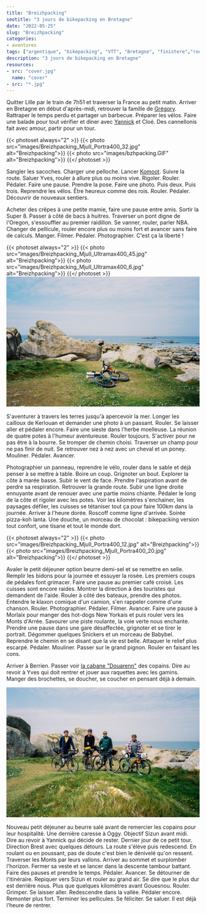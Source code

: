 ```yaml
---
title: "Breizhpacking"
seotitle: "3 jours de bikepacking en Bretagne"
date: "2022-05-25"
slug: "Breizhpacking"
categories:
- aventures
tags: ["argentique", "bikepacking", "VTT", "Bretagne", "finistere","rockhopper"]
description: "3 jours de bikepacking en Bretagne"
resources:
- src: "cover.jpg"
  name: "cover"
- src: "*.jpg"
---
```


Quitter Lille par le train de 7h51 et traverser la France au petit matin.
Arriver en Bretagne en début d'après-midi, retrouver la famille de [Grégory](https://gregorymignard.com). Rattraper le temps perdu et partager un barbecue.
Préparer les vélos. Faire une balade pour tout vérifier et diner avec [Yannick](https://yannickschutz.com/) et Cloé. Des cannellonis fait avec amour, partir pour un tour.

{{< photoset always="2" >}} {{< photo src="images/Breizhpacking_MjuII_Portra400_32.jpg" alt="Breizhpacking">}} {{< photo src="images/bzhpacking.GIF" alt="Breizhpacking">}} {{</ photoset >}}

Sangler les sacoches. Charger une pelloche. Lancer [Komoot](https://www.komoot.fr/user/739261110267). Suivre la route.
Saluer Yves, rouler à allure plus ou moins vive.
Rigoler. Rouler. Pédaler.
Faire une pause. Prendre la pose. Faire une photo. Puis deux. Puis trois.
Reprendre les vélos. Être heureux comme des rois.
Rouler. Pédaler. Découvrir de nouveaux sentiers.

Acheter des crêpes à une petite mamie, faire une pause entre amis.
Sortir la Super 8. Passer à côté de bacs à huitres.
Traverser un pont digne de l'Oregon, s'essouffler au premier raidillon.
Se vanner, rouler, parler NBA. Changer de pellicule, rouler encore plus ou moins fort et avancer sans faire de calculs.
Manger. Filmer. Pédaler. Photographier. C'est ça la liberté !

{{< photoset always="2" >}} {{< photo src="images/Breizhpacking_MjuII_Ultramax400_45.jpg" alt="Breizhpacking">}} {{< photo src="images/Breizhpacking_MjuII_Ultramax400_6.jpg" alt="Breizhpacking">}} {{</ photoset >}}
![Breizhpacking](images/Breizhpacking_MjuII_Ultramax400_33.jpg)

S'aventurer à travers les terres jusqu'à apercevoir la mer.
Longer les cailloux de Kerlouan et demander une photo à un passant.
Rouler. Se laisser aller et pédaler encore.
Faire une sieste dans l'herbe moelleuse. La réunion de quatre potes à l'humeur aventureuse.
Rouler toujours. S'activer pour ne pas être à la bourre.
Se tromper de chemin choisi. Traverser un champ pour ne pas finir de nuit.
Se retrouver nez à nez avec un cheval et un poney.
Mouliner. Pédaler. Avancer.

Photographier un panneau, reprendre le vélo, rouler dans le sable et déjà penser à se mettre à table.
Boire un coup. Grignoter un bout. Explorer la côte à marée basse. Subir le vent de face.
Prendre l'aspiration avant de perdre sa respiration.
Retrouver la grande route. Subir une ligne droite ennuyante avant de renouer avec une partie moins chiante.
Pédaler le long de la côte et rigoler avec les potes.
Voir les kilomètres s'enchainer, les paysages défiler, les cuisses se tétaniser tout ça pour faire 100km dans la journée.
Arriver à l'heure dorée. Roscoff comme ligne d'arrivée.
Soirée pizza-koh lanta. Une douche, un morceau de chocolat : bikepacking version tout confort, une tisane et tout le monde dort.

{{< photoset always="2" >}} {{< photo src="images/Breizhpacking_MjuII_Portra400_12.jpg" alt="Breizhpacking">}} {{< photo src="images/Breizhpacking_MjuII_Portra400_20.jpg" alt="Breizhpacking">}} {{</ photoset >}}

Avaler le petit déjeuner option beurre demi-sel et se remettre en selle.
Remplir les bidons pour la journée et essuyer la rosée. Les premiers coups de pédales font grimacer.
Faire une pause au premier café croisé. Les cuisses sont encore raides. Montrer la direction à des touristes qui demandent de l'aide.
Rouler à côté des bateaux, prendre des photos.
Entendre le klaxon comique d'un camion, s'en rappeler comme d'une chanson.
Rouler. Photographier. Pédaler. Filmer. Avancer.
Faire une pause à Morlaix pour manger des hot-dogs New Yorkais et puis rouler vers les Monts d'Arrée.
Savourer une piste roulante, la voie verte nous enchante.
Prendre une pause dans une gare désaffectée, grignoter et se tirer le portrait. Dégommer quelques Snickers et un morceau de Babybel.
Reprendre le chemin en se disant que la vie est belle.
Attaquer le relief plus escarpé.
Pédaler. Mouliner.
Passer sur le grand pignon. Rouler en faisant les cons.

Arriver à Berrien. Passer voir [la cabane "Douarenn"](https://www.instagram.com/douarenn/) des copains.
Dire au revoir à Yves qui doit rentrer et jouer aux raquettes avec les gamins.
Manger des brochettes, se doucher, se coucher en pensant déjà à demain.

![Breizhpacking](images/Breizhpacking_MjuII_Ultramax400_37.jpg)

Nouveau petit déjeuner au beurre salé avant de remercier les copains pour leur hospitalité.
Une dernière caresse à Oggy. Objectif Sizun avant midi.
Dire au revoir à Yannick qui décide de rester. Dernier jour de ce petit tour. Direction Brest avec quelques détours.
La route s'élève puis redescend. En roulant ou en poussant, pas de doute c'est bien le dénivelé qu'on ressent.
Traverser les Monts par leurs vallons. Arriver au sommet et surplomber l'horizon.
Fermer sa veste et se lancer dans la descente tambour battant. Faire des pauses et prendre le temps.
Pédaler. Avancer. Se détourner de l'itinéraire. Repiquer vers Sizun et rouler au grand air.
Se dire que le plus dur est derrière nous. Plus que quelques kilomètres avant Gouesnou.
Rouler. Grimper. Se laisser aller.
Redescendre dans la vallée. Pédaler encore. Remonter plus fort.
Terminer les pellicules. Se féliciter. Se saluer.
Il est déjà l'heure de rentrer. 

